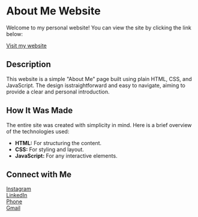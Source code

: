 <h1>About Me Website</h1>
<p>Welcome to my personal website! You can view the site by clicking the link below:</p>
<p><a href="https://vladyslavpilkevych.github.io/personal-website/" target="_blank">Visit my website</a></p>
<h2>Description</h2>
<p>This website is a simple "About Me" page built using plain HTML, CSS, and JavaScript. The design isstraightforward and easy to navigate, aiming to provide a clear and personal introduction.</p>
<h2>How It Was Made</h2>
<p>The entire site was created with simplicity in mind. Here is a brief overview of the technologies used:</p>
<ul>
    <li><strong>HTML:</strong> For structuring the content.</li>
    <li><strong>CSS:</strong> For styling and layout.</li>
    <li><strong>JavaScript:</strong> For any interactive elements.</li>
</ul>

<h2>Connect with Me</h2>
<p>
    <a href="https://www.instagram.com/vladyslavpilkevych/" target="_blank">Instagram</a><br>
    <a href="https://www.linkedin.com/in/vladyslav-pilkevych-4409b5236/" target="_blank">LinkedIn</a><br>
    <a href="tel:+421951945048">Phone</a><br>
    <a href="mailto:vladyslavpilkevych2004@gmail.com" target="_blank">Gmail</a>
</p>

